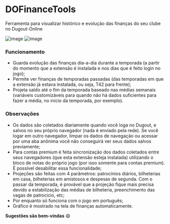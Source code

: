 # DOFinanceTools
Ferramenta para visualizar histórico e evolução das finanças do seu clube no Dugout-Online

![image](https://user-images.githubusercontent.com/8468139/169935344-91d93e7d-c878-4309-8f82-2af1295ac140.png)
![image](https://user-images.githubusercontent.com/8468139/169935378-9c874d0c-02c7-4b26-a8c3-6cf99d9c4fed.png)


### Funcionamento
- Guarda evolução das finanças dia-a-dia durante a temporada (a partir do momento que a extensão é instalada e nos dias que é feito login no jogo);
- Permite ver finanças de temporadas passadas (das temporadas em que a extensão já estava instalada, ou seja, T42 para frente);
- Projeta saldo até o fim da temporada baseado nas médias semanais (variáveis customizáveis para quando não há dados suficientes para fazer a média, no início da temporada, por exemplo).

### Observações
- Os dados são coletados diariamente quando você loga no Dugout, e salvos no seu próprio navegador (nada é enviado pela rede). Se você logar em outro navegador, limpar os dados de navegação ou acessar por uma aba anônima você não conseguirá ver seus dados salvos previamente;
- Para contas premium é feita sincronização dos dados coletados entre seus navegadores (que esta extensão esteja instalada) utilizando o bloco de notas do próprio jogo (por isso somente para contas premium). É possível desabilitar essa funcionalidade;
- Projeções são feitas com 4 parâmetros: patrocínios diários, bilheterias em casa, bilheterias em amistosos e despesas de segunda. Com o passar da temporada, é provável que a projeção fique mais precisa devido a estabilização das médias de bilheteria, preenchimento das vagas de patrocício, etc;
- Por enquanto só funciona com o jogo em português;
- Gráfico é mostrado na tela de finanças automaticamente.

**Sugestões são bem-vindas** :smile:
